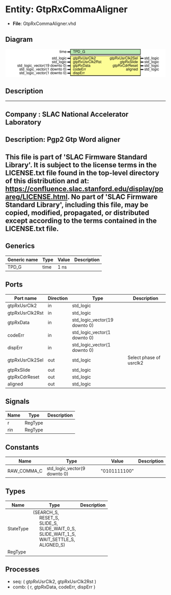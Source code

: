# Entity: GtpRxCommaAligner

- **File**: GtpRxCommaAligner.vhd
## Diagram

![Diagram](GtpRxCommaAligner.svg "Diagram")
## Description

-----------------------------------------------------------------------------
 Company    : SLAC National Accelerator Laboratory
-----------------------------------------------------------------------------
 Description: Pgp2 Gtp Word aligner
-----------------------------------------------------------------------------
 This file is part of 'SLAC Firmware Standard Library'.
 It is subject to the license terms in the LICENSE.txt file found in the
 top-level directory of this distribution and at:
    https://confluence.slac.stanford.edu/display/ppareg/LICENSE.html.
 No part of 'SLAC Firmware Standard Library', including this file,
 may be copied, modified, propagated, or distributed except according to
 the terms contained in the LICENSE.txt file.
-----------------------------------------------------------------------------
## Generics

| Generic name | Type | Value | Description |
| ------------ | ---- | ----- | ----------- |
| TPD_G        | time | 1 ns  |             |
## Ports

| Port name       | Direction | Type                          | Description              |
| --------------- | --------- | ----------------------------- | ------------------------ |
| gtpRxUsrClk2    | in        | std_logic                     |                          |
| gtpRxUsrClk2Rst | in        | std_logic                     |                          |
| gtpRxData       | in        | std_logic_vector(19 downto 0) |                          |
| codeErr         | in        | std_logic_vector(1 downto 0)  |                          |
| dispErr         | in        | std_logic_vector(1 downto 0)  |                          |
| gtpRxUsrClk2Sel | out       | std_logic                     |  Select phase of usrclk2 |
| gtpRxSlide      | out       | std_logic                     |                          |
| gtpRxCdrReset   | out       | std_logic                     |                          |
| aligned         | out       | std_logic                     |                          |
## Signals

| Name | Type    | Description |
| ---- | ------- | ----------- |
| r    | RegType |             |
|  rin | RegType |             |
## Constants

| Name        | Type                         | Value         | Description |
| ----------- | ---------------------------- | ------------- | ----------- |
| RAW_COMMA_C | std_logic_vector(9 downto 0) |  "0101111100" |             |
## Types

| Name      | Type                                                                                                                                                                                                                                                                                                            | Description |
| --------- | --------------------------------------------------------------------------------------------------------------------------------------------------------------------------------------------------------------------------------------------------------------------------------------------------------------- | ----------- |
| StateType | (SEARCH_S,<br><span style="padding-left:20px"> RESET_S,<br><span style="padding-left:20px"> SLIDE_S,<br><span style="padding-left:20px"> SLIDE_WAIT_0_S,<br><span style="padding-left:20px"> SLIDE_WAIT_1_S,<br><span style="padding-left:20px"> WAIT_SETTLE_S,<br><span style="padding-left:20px"> ALIGNED_S)  |             |
| RegType   |                                                                                                                                                                                                                                                                                                                 |             |
## Processes
- seq: ( gtpRxUsrClk2, gtpRxUsrClk2Rst )
- comb: ( r, gtpRxData, codeErr, dispErr )
